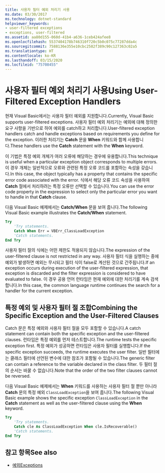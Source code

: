 ```yaml
---
title: 사용자 필터 예외 처리기 사용
ms.date: 03/30/2017
ms.technology: dotnet-standard
helpviewer_keywords:
- user-filtered exceptions
- exceptions, user-filtered
ms.assetid: aa80d155-060d-41b4-a636-1ceb424afee8
ms.openlocfilehash: 5537404178b746310f720c5b0c075c77287dda4c
ms.sourcegitcommit: 7588136e355e10cbc2582f389c90c127363c02a5
ms.translationtype: HT
ms.contentlocale: ko-KR
ms.lasthandoff: 03/15/2020
ms.locfileid: "75708455"
---
```

# <a name="using-user-filtered-exception-handlers"></a><span data-ttu-id="e91d4-102">사용자 필터 예외 처리기 사용</span><span class="sxs-lookup"><span data-stu-id="e91d4-102">Using User-Filtered Exception Handlers</span></span>

<span data-ttu-id="e91d4-103">현재 Visual Basic에서는 사용자 필터 예외를 지원합니다.</span><span class="sxs-lookup"><span data-stu-id="e91d4-103">Currently, Visual Basic supports user-filtered exceptions.</span></span> <span data-ttu-id="e91d4-104">사용자 필터 예외 처리기는 예외에 대해 정의한 요구 사항을 기반으로 하여 예외를 catch하고 처리합니다.</span><span class="sxs-lookup"><span data-stu-id="e91d4-104">User-filtered exception handlers catch and handle exceptions based on requirements you define for the exception.</span></span> <span data-ttu-id="e91d4-105">이러한 처리기는 **Catch** 문을 **When** 키워드와 함께 사용합니다.</span><span class="sxs-lookup"><span data-stu-id="e91d4-105">These handlers use the **Catch** statement with the **When** keyword.</span></span>  
  
 <span data-ttu-id="e91d4-106">이 기법은 특정 예외 개체가 여러 오류에 해당하는 경우에 유용합니다.</span><span class="sxs-lookup"><span data-stu-id="e91d4-106">This technique is useful when a particular exception object corresponds to multiple errors.</span></span> <span data-ttu-id="e91d4-107">이 경우 개체는 일반적으로 오류와 관련된 특정 오류 코드를 포함하는 속성을 갖습니다.</span><span class="sxs-lookup"><span data-stu-id="e91d4-107">In this case, the object typically has a property that contains the specific error code associated with the error.</span></span> <span data-ttu-id="e91d4-108">식에서 해당 오류 코드 속성을 사용하여 **Catch** 절에서 처리하려는 특정 오류만 선택할 수 있습니다.</span><span class="sxs-lookup"><span data-stu-id="e91d4-108">You can use the error code property in the expression to select only the particular error you want to handle in that **Catch** clause.</span></span>  
  
 <span data-ttu-id="e91d4-109">다음 Visual Basic 예제에서는 **Catch/When** 문을 보여 줍니다.</span><span class="sxs-lookup"><span data-stu-id="e91d4-109">The following Visual Basic example illustrates the **Catch/When** statement.</span></span>  
  
```vb
Try  
    'Try statements.  
    Catch When Err = VBErr_ClassLoadException
    'Catch statements.
End Try  
```  
  
 <span data-ttu-id="e91d4-110">사용자 필터 절의 식에는 어떤 제한도 적용되지 않습니다.</span><span class="sxs-lookup"><span data-stu-id="e91d4-110">The expression of the user-filtered clause is not restricted in any way.</span></span> <span data-ttu-id="e91d4-111">사용자 필터 식을 실행하는 중에 예외가 발생하면 예외는 무시되고 필터 식이 false로 계산된 것으로 간주됩니다.</span><span class="sxs-lookup"><span data-stu-id="e91d4-111">If an exception occurs during execution of the user-filtered expression, that exception is discarded and the filter expression is considered to have evaluated to false.</span></span> <span data-ttu-id="e91d4-112">이 경우 공용 언어 런타임은 현재 예외에 대한 처리기를 계속 검색합니다.</span><span class="sxs-lookup"><span data-stu-id="e91d4-112">In this case, the common language runtime continues the search for a handler for the current exception.</span></span>  
  
## <a name="combining-the-specific-exception-and-the-user-filtered-clauses"></a><span data-ttu-id="e91d4-113">특정 예외 및 사용자 필터 절 조합</span><span class="sxs-lookup"><span data-stu-id="e91d4-113">Combining the Specific Exception and the User-Filtered Clauses</span></span>  
 <span data-ttu-id="e91d4-114">Catch 문은 특정 예외와 사용자 필터 절을 모두 포함할 수 있습니다.</span><span class="sxs-lookup"><span data-stu-id="e91d4-114">A catch statement can contain both the specific exception and the user-filtered clauses.</span></span> <span data-ttu-id="e91d4-115">런타임은 특정 예외를 먼저 테스트합니다.</span><span class="sxs-lookup"><span data-stu-id="e91d4-115">The runtime tests the specific exception first.</span></span> <span data-ttu-id="e91d4-116">특정 예외가 성공하면 런타임은 사용자 필터를 실행합니다.</span><span class="sxs-lookup"><span data-stu-id="e91d4-116">If the specific exception succeeds, the runtime executes the user filter.</span></span> <span data-ttu-id="e91d4-117">일반 필터에는 클래스 필터에 선언된 변수에 대한 참조가 포함될 수 있습니다.</span><span class="sxs-lookup"><span data-stu-id="e91d4-117">The generic filter can contain a reference to the variable declared in the class filter.</span></span> <span data-ttu-id="e91d4-118">두 필터 절의 순서는 바꿀 수 없습니다.</span><span class="sxs-lookup"><span data-stu-id="e91d4-118">Note that the order of the two filter clauses cannot be reversed.</span></span>  
  
 <span data-ttu-id="e91d4-119">다음 Visual Basic 예제에서는 **When** 키워드를 사용하는 사용자 필터 절 뿐만 아니라 **Catch** 문의 특정 예외 `ClassLoadException`을 보여 줍니다.</span><span class="sxs-lookup"><span data-stu-id="e91d4-119">The following Visual Basic example shows the specific exception `ClassLoadException` in the **Catch** statement as well as the user-filtered clause using the **When** keyword.</span></span>  
  
```vb
Try  
    'Try statements.
    Catch cle As ClassLoadException When cle.IsRecoverable()  
    'Catch statements.
End Try  
```  

## <a name="see-also"></a><span data-ttu-id="e91d4-120">참고 항목</span><span class="sxs-lookup"><span data-stu-id="e91d4-120">See also</span></span>

- [<span data-ttu-id="e91d4-121">예외</span><span class="sxs-lookup"><span data-stu-id="e91d4-121">Exceptions</span></span>](index.md)
